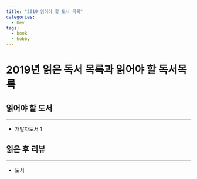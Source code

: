 ```yaml
---
title: "2019 읽어야 할 도서 목록"
categories:
  - Dev
tags:
  - book
  - hobby
---
```


2019년 읽은 독서 목록과 읽어야 할 독서목록
==

읽어야 할 도서
---
***

* 개발자도서 1

읽은 후 리뷰
---
***

* 도서
